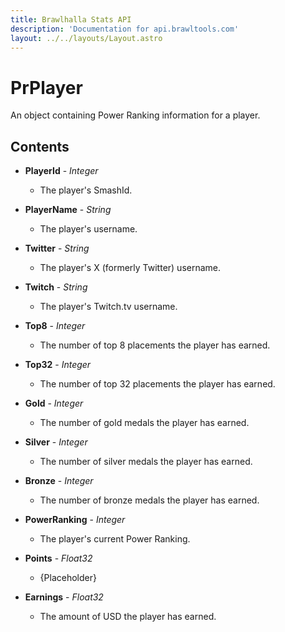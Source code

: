 ```yaml
---
title: Brawlhalla Stats API
description: 'Documentation for api.brawltools.com'
layout: ../../layouts/Layout.astro
---
```


# PrPlayer

An object containing Power Ranking information for a player.

## Contents

- **PlayerId** - *Integer*
    - The player's SmashId.

- **PlayerName** - *String*
    - The player's username.

- **Twitter** - *String*
    - The player's X (formerly Twitter) username.

- **Twitch** - *String*
    - The player's Twitch.tv username.

- **Top8** - *Integer*
    - The number of top 8 placements the player has earned.

- **Top32** - *Integer*
    - The number of top 32 placements the player has earned.

- **Gold** - *Integer*
    - The number of gold medals the player has earned.

- **Silver** - *Integer*
    - The number of silver medals the player has earned.

- **Bronze** - *Integer*
    - The number of bronze medals the player has earned.

- **PowerRanking** - *Integer*
    - The player's current Power Ranking.

- **Points** - *Float32*
    - {Placeholder}

- **Earnings** - *Float32*
    - The amount of USD the player has earned.